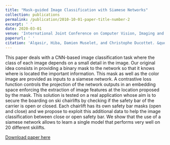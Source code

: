 ```yaml
---
title: "Mask-guided Image Classification with Siamese Networks"
collection: publications
permalink: /publication/2010-10-01-paper-title-number-2
excerpt: ' '
date: 2020-03-01
venue: 'International Joint Conference on Computer Vision, Imaging and Computer Graphics Theory and Applications.'
paperurl: ' '
citation: 'Alqasir, Hiba, Damien Muselet, and Christophe Ducottet. &quot;Mask-guided Image Classification with Siamese Networks.&quot; <i>International Conference on Computer Vision Theory and Applications. 2020.</i>.'
---
```

This paper deals with a CNN-based image classification task where the class of each image depends on a small detail in the image. Our original idea consists in providing a binary mask to the network so that it knows where is located the important information. This mask as well as the color image are provided as inputs to a siamese network. A contrastive loss function controls the projection of the network outputs in an embedding space enforcing the extraction of image features at the location proposed by the mask. This solution is tested on a real application whose aim is to secure the boarding on ski chairlifts by checking if the safety bar of the carrier is open or closed. Each chairlift has its own safety bar masks (open and close) and we propose to exploit this additional data to help the image classification between close or open safety bar. We show that the use of a siamese network allows to learn a single model that performs very well on 20 different skilifts.

[Download paper here](https://hal-ujm.archives-ouvertes.fr/ujm-02899908/document)


